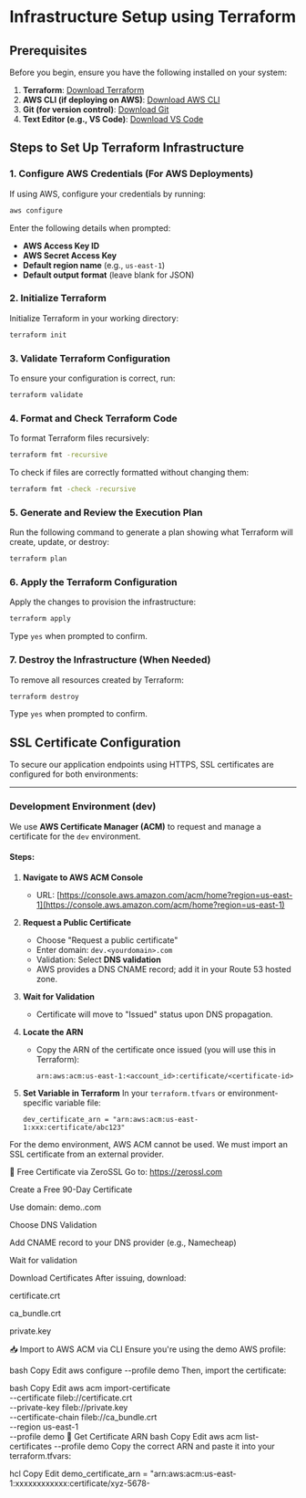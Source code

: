 # Infrastructure Setup using Terraform

## Prerequisites
Before you begin, ensure you have the following installed on your system:

1. **Terraform**: [Download Terraform](https://developer.hashicorp.com/terraform/downloads)
2. **AWS CLI (if deploying on AWS)**: [Download AWS CLI](https://aws.amazon.com/cli/)
3. **Git (for version control)**: [Download Git](https://git-scm.com/downloads)
4. **Text Editor (e.g., VS Code)**: [Download VS Code](https://code.visualstudio.com/)

## Steps to Set Up Terraform Infrastructure

### 1. Configure AWS Credentials (For AWS Deployments)
If using AWS, configure your credentials by running:
```sh
aws configure
```
Enter the following details when prompted:
- **AWS Access Key ID**
- **AWS Secret Access Key**
- **Default region name** (e.g., `us-east-1`)
- **Default output format** (leave blank for JSON)

### 2. Initialize Terraform
Initialize Terraform in your working directory:
```sh
terraform init
```

### 3. Validate Terraform Configuration
To ensure your configuration is correct, run:
```sh
terraform validate
```

### 4. Format and Check Terraform Code
To format Terraform files recursively:
```sh
terraform fmt -recursive
```
To check if files are correctly formatted without changing them:
```sh
terraform fmt -check -recursive
```

### 5. Generate and Review the Execution Plan
Run the following command to generate a plan showing what Terraform will create, update, or destroy:
```sh
terraform plan
```

### 6. Apply the Terraform Configuration
Apply the changes to provision the infrastructure:
```sh
terraform apply
```
Type `yes` when prompted to confirm.

### 7. Destroy the Infrastructure (When Needed)
To remove all resources created by Terraform:
```sh
terraform destroy
```
Type `yes` when prompted to confirm.


## SSL Certificate Configuration

To secure our application endpoints using HTTPS, SSL certificates are configured for both environments:

---

### Development Environment (dev)

We use **AWS Certificate Manager (ACM)** to request and manage a certificate for the `dev` environment.

#### Steps:

1. **Navigate to AWS ACM Console**
   - URL: [https://console.aws.amazon.com/acm/home?region=us-east-1](https://console.aws.amazon.com/acm/home?region=us-east-1)

2. **Request a Public Certificate**
   - Choose "Request a public certificate"
   - Enter domain: `dev.<yourdomain>.com`
   - Validation: Select **DNS validation**
   - AWS provides a DNS CNAME record; add it in your Route 53 hosted zone.

3. **Wait for Validation**
   - Certificate will move to "Issued" status upon DNS propagation.

4. **Locate the ARN**
   - Copy the ARN of the certificate once issued (you will use this in Terraform):
     ```
     arn:aws:acm:us-east-1:<account_id>:certificate/<certificate-id>
     ```

5. **Set Variable in Terraform**
   In your `terraform.tfvars` or environment-specific variable file:
   ```hcl
   dev_certificate_arn = "arn:aws:acm:us-east-1:xxx:certificate/abc123"

For the demo environment, AWS ACM cannot be used. We must import an SSL certificate from an external provider.

🔐 Free Certificate via ZeroSSL
Go to: https://zerossl.com

Create a Free 90-Day Certificate

Use domain: demo.<yourdomain>.com

Choose DNS Validation

Add CNAME record to your DNS provider (e.g., Namecheap)

Wait for validation

Download Certificates After issuing, download:

certificate.crt

ca_bundle.crt

private.key

📥 Import to AWS ACM via CLI
Ensure you're using the demo AWS profile:

bash
Copy
Edit
aws configure --profile demo
Then, import the certificate:

bash
Copy
Edit
aws acm import-certificate \
  --certificate fileb://certificate.crt \
  --private-key fileb://private.key \
  --certificate-chain fileb://ca_bundle.crt \
  --region us-east-1 \
  --profile demo
🔎 Get Certificate ARN
bash
Copy
Edit
aws acm list-certificates --profile demo
Copy the correct ARN and paste it into your terraform.tfvars:

hcl
Copy
Edit
demo_certificate_arn = "arn:aws:acm:us-east-1:xxxxxxxxxxxx:certificate/xyz-5678-